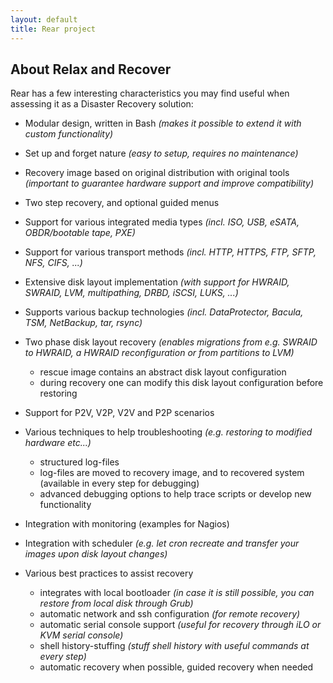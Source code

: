 ```yaml
---
layout: default
title: Rear project
---
```


## About Relax and Recover ##

Rear has a few interesting characteristics you may find useful when assessing
it as a Disaster Recovery solution:

 * Modular design, written in Bash
   _(makes it possible to extend it with custom functionality)_

 * Set up and forget nature _(easy to setup, requires no maintenance)_

 * Recovery image based on original distribution with original tools
   _(important to guarantee hardware support and improve compatibility)_

 * Two step recovery, and optional guided menus

 * Support for various integrated media types
   _(incl. ISO, USB, eSATA, OBDR/bootable tape, PXE)_

 * Support for various transport methods
   _(incl. HTTP, HTTPS, FTP, SFTP, NFS, CIFS, ...)_

 * Extensive disk layout implementation
   _(with support for HWRAID, SWRAID, LVM, multipathing, DRBD, iSCSI, LUKS, ...)_

 * Supports various backup technologies
   _(incl. DataProtector, Bacula, TSM, NetBackup, tar, rsync)_

 * Two phase disk layout recovery
   _(enables migrations from e.g. SWRAID to HWRAID, a HWRAID reconfiguration or from partitions to LVM)_

   * rescue image contains an abstract disk layout configuration
   * during recovery one can modify this disk layout configuration before restoring

 * Support for P2V, V2P, V2V and P2P scenarios

 * Various techniques to help troubleshooting
   _(e.g. restoring to modified hardware etc...)_

   * structured log-files
   * log-files are moved to recovery image, and to recovered system (available in every step for debugging)
   * advanced debugging options to help trace scripts or develop new functionality

 * Integration with monitoring (examples for Nagios)

 * Integration with scheduler
   _(e.g. let cron recreate and transfer your images upon disk layout changes)_

 * Various best practices to assist recovery

   * integrates with local bootloader
     _(in case it is still possible, you can restore from local disk through Grub)_
   * automatic network and ssh configuration
     _(for remote recovery)_
   * automatic serial console support
     _(useful for recovery through iLO or KVM serial console)_
   * shell history-stuffing
     _(stuff shell history with useful commands at every step)_
   * automatic recovery when possible, guided recovery when needed
